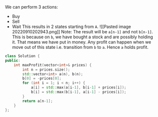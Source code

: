 We can perform 3 actions:
 - Buy
 - Sell
 - Wait
This results in 2 states starting from `A`.
![[Pasted image 20220910202943.png]]
Note: The result will be `a[n-1]` and not `b[n-1]`. 
This is because on `b`, we have bought a stock and are possibly holding it. That means we have put in money. Any profit can happen when we move out of this state i.e. transition from `b` to `a`. Hence `a` holds profit.
```cpp
class Solution {
public:
    int maxProfit(vector<int>& prices) {
        int n = prices.size();
        std::vector<int> a(n), b(n);
        b[0] = -prices[0];
        for (int i = 1; i < n; i++) {
            a[i] = std::max(a[i-1], b[i-1] + prices[i]);
            b[i] = std::max(b[i-1], a[i-1] - prices[i]);
        }
        return a[n-1];
    }
};
```
